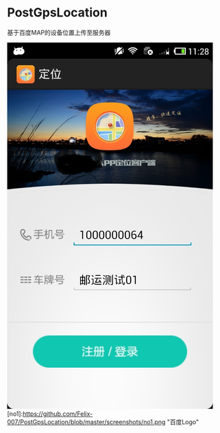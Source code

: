# PostGpsLocation
基于百度MAP的设备位置上传至服务器


![no1](https://github.com/Felix-007/PostGpsLocation/blob/master/screenshots/no1.png "no1")
[no1]:https://github.com/Felix-007/PostGpsLocation/blob/master/screenshots/no1.png "百度Logo"  

